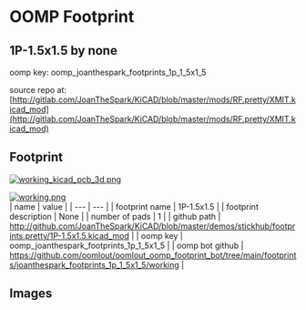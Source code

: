 # OOMP Footprint  
## 1P-1.5x1.5  by none  
  
oomp key: oomp_joanthespark_footprints_1p_1_5x1_5  
  
source repo at: [http://gitlab.com/JoanTheSpark/KiCAD/blob/master/mods/RF.pretty/XMIT.kicad_mod](http://gitlab.com/JoanTheSpark/KiCAD/blob/master/mods/RF.pretty/XMIT.kicad_mod)  
## Footprint  
  
[![working_kicad_pcb_3d.png](working_kicad_pcb_3d_600.png)](working_kicad_pcb_3d.png)  
  
[![working.png](working_600.png)](working.png)  
| name | value | 
| --- | --- | 
| footprint name | 1P-1.5x1.5 | 
| footprint description | None | 
| number of pads | 1 | 
| github path | http://github.com/JoanTheSpark/KiCAD/blob/master/demos/stickhub/footprints.pretty/1P-1.5x1.5.kicad_mod | 
| oomp key | oomp_joanthespark_footprints_1p_1_5x1_5 | 
| oomp bot github | https://github.com/oomlout/oomlout_oomp_footprint_bot/tree/main/footprints/joanthespark_footprints_1p_1_5x1_5/working | 
## Images  
